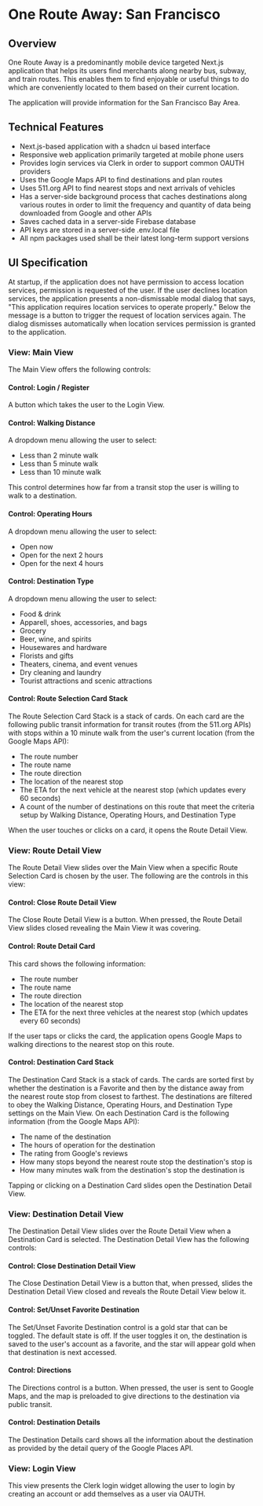 # One Route Away: San Francisco

## Overview

One Route Away is a predominantly mobile device targeted Next.js application that helps its users find merchants along nearby bus, subway, and train routes. This enables them to find enjoyable or useful things to do which are conveniently located to them based on their current location.

The application will provide information for the San Francisco Bay Area.

## Technical Features

- Next.js-based application with a shadcn ui based interface
- Responsive web application primarily targeted at mobile phone users
- Provides login services via Clerk in order to support common OAUTH providers
- Uses the Google Maps API to find destinations and plan routes
- Uses 511.org API to find nearest stops and next arrivals of vehicles
- Has a server-side background process that caches destinations along various routes in order to limit the frequency and quantity of data being downloaded from Google and other APIs
- Saves cached data in a server-side Firebase database
- API keys are stored in a server-side .env.local file
- All npm packages used shall be their latest long-term support versions

## UI Specification

At startup, if the application does not have permission to access location services, permission is requested of the user. If the user declines location services, the application presents a non-dismissable modal dialog that says, "This application requires location services to operate properly." Below the message is a button to trigger the request of location services again. The dialog dismisses automatically when location services permission is granted to the application.

### View: Main View

The Main View offers the following controls:

#### Control: Login / Register

A button which takes the user to the Login View.

#### Control: Walking Distance

A dropdown menu allowing the user to select:

- Less than 2 minute walk
- Less than 5 minute walk
- Less than 10 minute walk

This control determines how far from a transit stop the user is willing to walk to a destination.

#### Control: Operating Hours

A dropdown menu allowing the user to select:

- Open now
- Open for the next 2 hours
- Open for the next 4 hours

#### Control: Destination Type

A dropdown menu allowing the user to select:

- Food & drink
- Apparell, shoes, accessories, and bags
- Grocery
- Beer, wine, and spirits
- Housewares and hardware
- Florists and gifts
- Theaters, cinema, and event venues
- Dry cleaning and laundry
- Tourist attractions and scenic attractions

#### Control: Route Selection Card Stack

The Route Selection Card Stack is a stack of cards. On each card are the following public transit information for transit routes (from the 511.org APIs) with stops within a 10 minute walk from the user's current location (from the Google Maps API):

- The route number
- The route name
- The route direction
- The location of the nearest stop
- The ETA for the next vehicle at the nearest stop (which updates every 60 seconds)
- A count of the number of destinations on this route that meet the criteria setup by Walking Distance, Operating Hours, and Destination Type

When the user touches or clicks on a card, it opens the Route Detail View.

### View: Route Detail View

The Route Detail View slides over the Main View when a specific Route Selection Card is chosen by the user. The following are the controls in this view:

#### Control: Close Route Detail View

The Close Route Detail View is a button. When pressed, the Route Detail View slides closed revealing the Main View it was covering.

#### Control: Route Detail Card

This card shows the following information:

- The route number
- The route name
- The route direction
- The location of the nearest stop
- The ETA for the next three vehicles at the nearest stop (which updates every 60 seconds)

If the user taps or clicks the card, the application opens Google Maps to walking directions to the nearest stop on this route.

#### Control: Destination Card Stack

The Destination Card Stack is a stack of cards. The cards are sorted first by whether the destination is a Favorite and then by the distance away from the nearest route stop from closest to farthest. The destinations are filtered to obey the Walking Distance, Operating Hours, and Destination Type settings on the Main View. On each Destination Card is the following information (from the Google Maps API):

- The name of the destination
- The hours of operation for the destination
- The rating from Google's reviews
- How many stops beyond the nearest route stop the destination's stop is
- How many minutes walk from the destination's stop the destination is

Tapping or clicking on a Destination Card slides open the Destination Detail View.

### View: Destination Detail View

The Destination Detail View slides over the Route Detail View when a Destination Card is selected. The Destination Detail View has the following controls:

#### Control: Close Destination Detail View

The Close Destination Detail View is a button that, when pressed, slides the Destination Detail View closed and reveals the Route Detail View below it.

#### Control: Set/Unset Favorite Destination

The Set/Unset Favorite Destination control is a gold star that can be toggled. The default state is off. If the user toggles it on, the destination is saved to the user's account as a favorite, and the star will appear gold when that destination is next accessed.

#### Control: Directions

The Directions control is a button. When pressed, the user is sent to Google Maps, and the map is preloaded to give directions to the destination via public transit.

#### Control: Destination Details

The Destination Details card shows all the information about the destination as provided by the detail query of the Google Places API.

### View: Login View

This view presents the Clerk login widget allowing the user to login by creating an account or add themselves as a user via OAUTH.
